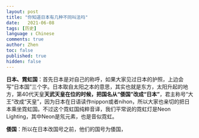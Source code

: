 ```yaml
---
layout: post
title: "你知道日本有几种不同叫法吗"
date:   2021-06-08
tags: [历史]
language : Chinese
comments: true
author: Zhen
toc: false
published: true
hidden: false
---
```

**日本、霓虹国**：首先日本是对自己的称呼，如果大家见过日本的护照，上边会写“日本国”三个字。日本取自太阳之本的意思，其实也就是东方，太阳升起的地方，第40代天皇**天武天皇在位的时候，把国名从“倭国”改成“日本”**，君主称号“大王”改成“天皇”，因为日本在日语读作nippon或者nihon，所以大家也亲切的把日本乘坐霓虹国。不过这个霓虹国纯粹音译，我们平常说的霓虹灯是Neon Lighting，其中Neon是氖元素，也是音似霓虹。

**倭国**：所以在日本改国号之前，他们的国号为倭国，


<!--stackedit_data:
eyJoaXN0b3J5IjpbLTE3MTg0ODgyOTgsMTY2MDA4NzQ4Miw2Mj
M0MTQzNDJdfQ==
-->
